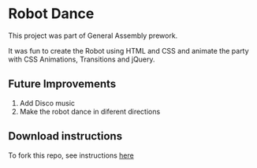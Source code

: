 # Robot Dance

This project was part of General Assembly prework. 

It was fun to create the Robot using HTML and CSS and animate the party with CSS Animations, Transitions and jQuery.

## Future Improvements

1. Add Disco music
2. Make the robot dance in diferent directions

## Download instructions

To fork this repo, see instructions [here](https://docs.github.com/en/get-started/quickstart/fork-a-repo)